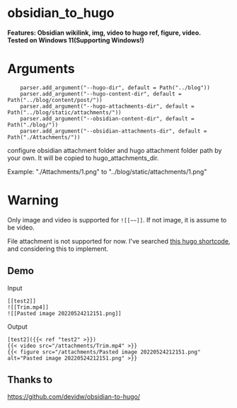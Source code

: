 # obsidian_to_hugo
**Features: Obsidian wikilink, img, video to hugo ref, figure, video.**  
**Tested on Windows 11(Supporting Windows!)**

# Arguments
```
    parser.add_argument("--hugo-dir", default = Path("../blog"))
    parser.add_argument("--hugo-content-dir", default = Path("../blog/content/post/"))
    parser.add_argument("--hugo-attachments-dir", default = Path("../blog/static/attachments/"))
    parser.add_argument("--obsidian-content-dir", default = Path("./blog/"))
    parser.add_argument("--obsidian-attachments-dir", default = Path("./Attachments/"))
```
configure obsidian attachment folder and hugo attachment folder path by your own. It will be copied to hugo_attachments_dir.

Example: "./Attachments/1.png" to "../blog/static/attachments/1.png"

# Warning
Only image and video is supported for `![[~~]]`. If not image, it is assume to be video.

File attachment is not supported for now. I've searched [this hugo shortcode](https://learn.netlify.app/en/shortcodes/attachments/), and considering this to implement.

## Demo
Input
```
[[test2]]
![[Trim.mp4]]
![[Pasted image 20220524212151.png]]
```

Output
```
[test2]({{< ref "test2" >}})
{{< video src="/attachments/Trim.mp4" >}}
{{< figure src="/attachments/Pasted image 20220524212151.png" alt="Pasted image 20220524212151.png" >}}
```


## Thanks to
https://github.com/devidw/obsidian-to-hugo/
